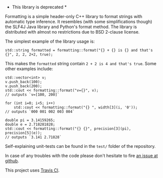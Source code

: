 * This library is deprecated *

Formatting is a simple header-only C++ library to format strings with
automatic type inference. It resembles (with some simplifications though) 
the SLF4J Java library and Python's format method. The library is distributed
with almost no restrictions due to BSD 2-clause license.

The simplest example of the library usage is:

	std::string formatted = formatting::format("{} + {} is {} and that's {}", 2, 2, 2+2, true);

This makes the `formatted` string contain `2 + 2 is 4 and that's true`. Some other examples include:

	std::vector<int> v;
	v.push_back(100);
	v.push_back(200);
	std::cout << formatting::format("v={}", v); 
	// outputs `v=[100, 200]`

	for (int i=0; i<5; i++)
		std::cout << formatting::format("{} ", width[3](i, '0'));
	// outputs `000 001 002 003 004`

	double pi = 3.14159265;
	double e = 2.718281828;
	std::cout << formatting::format("{} {}", precision[3](pi), precision[5](e));
	// outputs `3.141 2.71828`

Self-explaining unit-tests can be found in the `test/` folder of the repository.

In case of any troubles with the code please don't hesitate to fire 
[an issue at github](https://github.com/lisitsyn/formatting/issues/new).

This project uses [Travis CI](https://travis-ci.org/lisitsyn/formatting).

